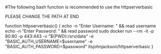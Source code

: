 #The following bash function is recommended to use the httpserverbasic

PLEASE CHANGE THE PATH AT END

function httpserverbasic() {
    echo -n "Enter Username: " && read username
    echo -n "Enter Password: " && read password
    sudo docker run --rm -it -p 80:80 -p 443:443 -v "${PWD}:/srv/data" -e "BASIC_AUTH_USERNAME=$username" -e "BASIC_AUTH_PASSWORD=$password" itsjohnjackson/httpserverbasic
}
